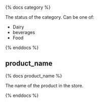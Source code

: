 {% docs category %}

The status of the category. Can be one of:
 - Dairy
 - beverages
 - Food

{% enddocs %}


## product_name
{% docs product_name %}

The name of the product in the store.

{% enddocs %}
